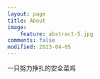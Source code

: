 ```yaml
---
layout: page
title: About
image:
    feature: abstract-5.jpg
comments: false
modified: 2023-04-05
---
```


一只努力挣扎的安全菜鸡
